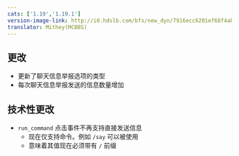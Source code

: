 ```yaml
---
cats: ['1.19','1.19.1']
version-image-link: http://i0.hdslb.com/bfs/new_dyn/7916ecc6201ef68f4ab90fd666a2e738558830935.jpg
translator: Mithey(MCBBS)
---
```

## 更改
* 更新了聊天信息举报选项的类型
* 每次聊天信息举报发送的信息数量增加

## 技术性更改
* `run_command` 点击事件不再支持直接发送信息
    * 现在仅支持命令。例如 `/say` 可以被使用
    * 意味着其值现在必须带有 `/` 前缀